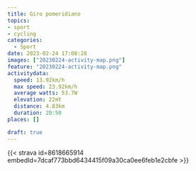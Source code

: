 ```yaml
---
title: Giro pomeridiano
topics:
- sport
- cycling
categories:
  - Sport
date: 2023-02-24 17:08:28
images: ["20230224-activity-map.png"]
feature: "20230224-activity-map.png"
activitydata:
  speed: 13.92km/h
  max speed: 23.92km/h
  average watts: 53.7W
  elevation: 22mt
  distance: 4.83km
  duration: 20:50
places: []

draft: true
---
```


<!--more--> 

 [//]: # ({{< figure src="20230224-activity-map.png" title="map" >}})


{{< strava id=8618665914 embedId=7dcaf773bbd6434415f09a30ca0ee6feb1e2cbfe >}}
